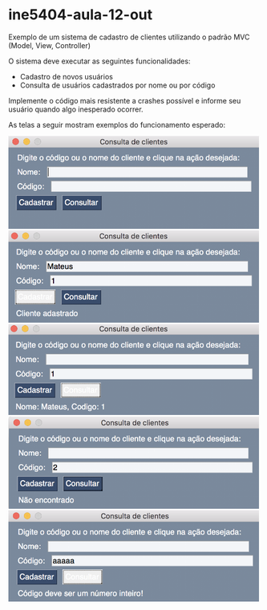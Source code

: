 # ine5404-aula-12-out
Exemplo de um sistema de cadastro de clientes utilizando o padrão MVC (Model, View, Controller)

O sistema deve executar as seguintes funcionalidades:
 - Cadastro de novos usuários
 - Consulta de usuários cadastrados por nome ou por código
 
Implemente o código mais resistente a crashes possível e informe seu usuário quando algo inesperado ocorrer.

As telas a seguir mostram exemplos do funcionamento esperado:

<img src="telas/tela_inicial.png" width="500">
<img src="telas/cadastro_finalizado.png" width="500">
<img src="telas/busca_codigo.png" width="500">
<img src="telas/cadastro_nao_encontrado.png" width="500">
<img src="telas/consulta_errada.png" width="500">
